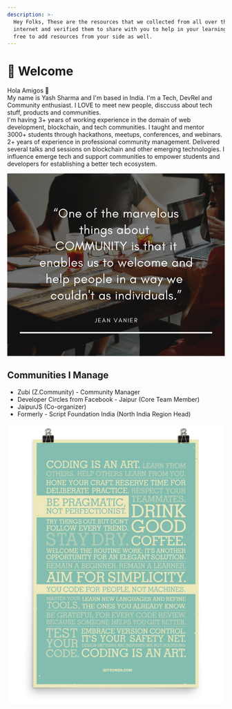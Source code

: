 ```yaml
---
description: >-
  Hey Folks, These are the resources that we collected from all over the
  internet and verified them to share with you to help in your learning. Feel
  free to add resources from your side as well.
---
```


# 👋 Welcome

Hola Amigos 👋  
My name is Yash Sharma and I'm based in India. I'm a Tech, DevRel and Community enthusiast. I LOVE to meet new people, disccuss about tech stuff, products and communities.  
I'm having 3+ years of working experience in the domain of web development, blockchain, and tech communities. I taught and mentor 3000+ students through hackathons, meetups, conferences, and webinars. 2+ years of experience in professional community management. Delivered several talks and sessions on blockchain and other emerging technologies. I influence emerge tech and support communities to empower students and developers for establishing a better tech ecosystem.

![](.gitbook/assets/modern-photo-events-and-education-facebook-post.png)

## Communities I Manage

* Zubi \(Z.Community\) - Community Manager
* Developer Circles from Facebook - Jaipur \(Core Team Member\)
* JaipurJS \(Co-organizer\)
* Formerly - Script Foundation India \(North India Region Head\)

![Developer&apos;s Manifesto](.gitbook/assets/ezgif.com-webp-to-png.png)

